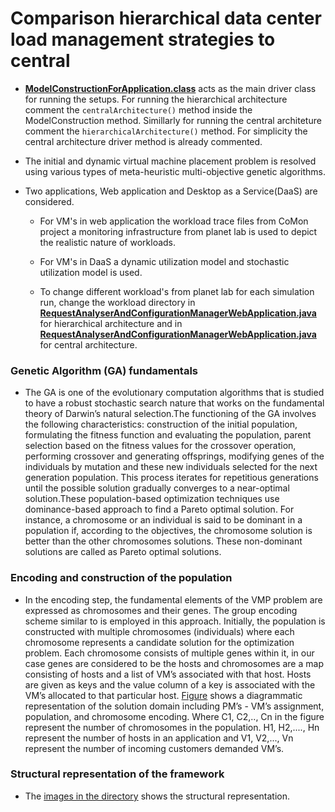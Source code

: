 # Comparison hierarchical data center load management strategies to central

- **[ModelConstructionForApplication.class](https://github.com/ShyamSundarVijayakumar/DCLoadManagementStrategies/blob/master/Desktop/Cloudsim/cloudsim-plus/src/main/java/ModelConstructionForApplications/ModelConstruction.java)** acts as the main driver class for running the setups. For running the hierarchical architecture comment the `centralArchitecture()` method inside the ModelConstruction method. Simillarly for running the central architeture comment the `hierarchicalArchitecture()` method. For simplicity the central architecture driver method is already commented. 

- The initial and dynamic virtual machine placement problem is resolved using various types of meta-heuristic multi-objective genetic algorithms.

- Two applications, Web application and Desktop as a Service(DaaS) are considered. 
     - For VM's in web application the workload trace files from CoMon project a monitoring infrastructure from planet lab is used to depict the realistic nature of workloads.
     
     - For VM's in DaaS a dynamic utilization model and stochastic utilization model is used.
     
     - To change different workload's from planet lab for each simulation run, change the workload directory in **[RequestAnalyserAndConfigurationManagerWebApplication.java](https://github.com/ShyamSundarVijayakumar/DCLoadManagementStrategies/blob/master/Desktop/Cloudsim/cloudsim-plus/src/main/java/hierarchicalarchitecture/globalcontroller/RequestAnalyserAndConfigurationManagerWebApplication.java)** for hierarchical architecture and in **[RequestAnalyserAndConfigurationManagerWebApplication.java](https://github.com/ShyamSundarVijayakumar/DCLoadManagementStrategies/blob/master/Desktop/Cloudsim/cloudsim-plus/src/main/java/centrlizedarchitecture/RequestAnalyserAndConfigurationManagerWebApplication.java)** for central architecture.
     
### Genetic Algorithm (GA) fundamentals
  - The GA is one of the evolutionary computation algorithms that is studied to have a
robust stochastic search nature that works on the fundamental theory of Darwin’s natural
selection.The functioning of the GA involves the following characteristics:
construction of the initial population, formulating the fitness function and evaluating the
population, parent selection based on the fitness values for the crossover operation, performing
crossover and generating offsprings, modifying genes of the individuals by mutation
and these new individuals selected for the next generation population. This process iterates
for repetitious generations until the possible solution gradually converges to a near-optimal
solution.These population-based optimization
techniques use dominance-based approach to find a Pareto optimal solution. For
instance, a chromosome or an individual is said to be dominant in a population if, according
to the objectives, the chromosome solution is better than the other chromosomes
solutions. These non-dominant solutions are called as Pareto optimal solutions.

### Encoding and construction of the population
- In the encoding step, the fundamental elements of the VMP problem are expressed as
chromosomes and their genes. The group encoding scheme similar to is employed
in this approach. Initially, the population is constructed with multiple chromosomes (individuals)
where each chromosome represents a candidate solution for the optimization
problem. Each chromosome consists of multiple genes within it, in our case genes are considered
to be the hosts and chromosomes are a map consisting of hosts and a list of VM’s
associated with that host. Hosts are given as keys and the value column of a key is associated
with the VM’s allocated to that particular host. [Figure](https://github.com/ShyamSundarVijayakumar/DCLoadManagementStrategies/blob/master/Desktop/Cloudsim/cloudsim-plus/classDiagrams/GAsolutionRepresentation.jpg) shows a diagrammatic
representation of the solution domain including PM’s - VM’s assignment, population, and
chromosome encoding. Where C1, C2,.., Cn in the figure represent the number of chromosomes
in the population. H1, H2,...., Hn represent the number of hosts in an application
and V1, V2,..., Vn represent the number of incoming customers demanded VM’s.

### Structural representation of the framework
- The [images in the directory](https://github.com/ShyamSundarVijayakumar/DCLoadManagementStrategies/tree/master/Desktop/Cloudsim/cloudsim-plus/classDiagrams) shows the structural representation.
